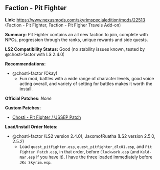 ## Faction - Pit Fighter

**Link:** https://www.nexusmods.com/skyrimspecialedition/mods/22513 (Faction - Pit Fighter, Faction - Pit Figher Travels Add-on)

**Summary:** Pit Fighter contains an all new faction to join, complete with NPCs, progression through the ranks, unique rewards and side quests.

**LS2 Compatibility Status:** Good (no stability issues known, tested by @chosti-factor with LS 2.4.0)

**Recommendations:** 
* @chosti-factor (Okay)
  * Fun mod, battles with a wide range of character levels, good voice acting overall, and variety of setting for battles makes it worth the install.

**Official Patches:**
_None_

**Custom Patches:**
* [Chosti - Pit Fighter / USSEP Patch](/custom-patches/Pit%20Fighter%20Patch.esp)

**Load/Install Order Notes:**
* @chosti-factor (LS2 version 2.4.0), JaxomofRuatha (LS2 version 2.5.0, 2.5.2)
  * Load `quest_pitfighter.esp`, `quest_pitfighter_dlc01.esp`, and `Pit Fighter Patch.esp`, in that order, before `Clockwork.esp` (and `Keld-Nar.esp` if you have it). I have the three loaded immediately before `JKs Skyrim.esp`.
